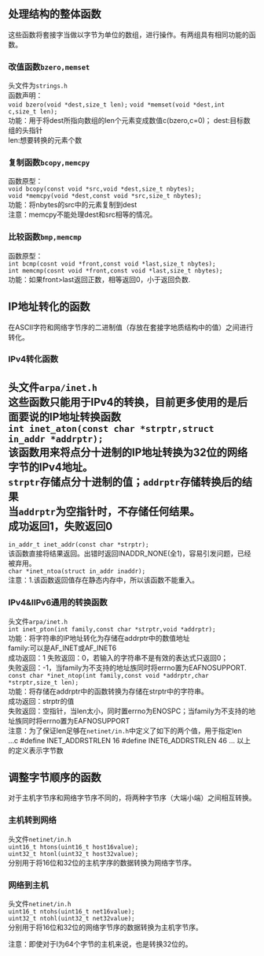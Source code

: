## 处理结构的整体函数
这些函数将套接字当做以字节为单位的数组，进行操作。有两组具有相同功能的函数。

### 改值函数`bzero,memset`
头文件为`strings.h`  
函数声明：  
`void bzero(void *dest,size_t len);`
`void *memset(void *dest,int c,size_t len);`  
功能：用于将dest所指向数组的len个元素变成数值c(bzero,c=0)；
dest:目标数组的头指针  
len:想要转换的元素个数  

### 复制函数`bcopy,memcpy`
函数原型：  
`void bcopy(const void *src,void *dest,size_t nbytes);`  
`void *memcpy(void *dest,const void *src,size_t nbytes);`  
功能：将nbytes的src中的元素复制到dest  
注意：memcpy不能处理dest和src相等的情况。  

### 比较函数`bmp,memcmp`
函数原型：  
`int bcmp(cosnt void *front,const void *last,size_t nbytes);`  
`int memcmp(cosnt void *front,const void *last,size_t nbytes);`  
功能：如果front>last返回正数，相等返回0，小于返回负数.
  
## IP地址转化的函数
在ASCII字符和网络字节序的二进制值（存放在套接字地质结构中的值）之间进行转化。
### IPv4转化函数
头文件`arpa/inet.h`  
这些函数只能用于IPv4的转换，目前更多使用的是后面要说的IP地址转换函数  
`int inet_aton(const char *strptr,struct in_addr *addrptr);`  
该函数用来将点分十进制的IP地址转换为32位的网络字节的IPv4地址。  
`strptr`存储点分十进制的值；`addrptr`存储转换后的结果  
当`addrptr`为空指针时，不存储任何结果。  
成功返回1，失败返回0  
-----
`in_addr_t inet_addr(const char *strptr);`  
该函数直接将结果返回。出错时返回INADDR_NONE(全1)，容易引发问题，已经被弃用。  
`char *inet_ntoa(struct in_addr inaddr);`  
注意：1.该函数返回值存在静态内存中，所以该函数不能重入。

### IPv4&IIPv6通用的转换函数
头文件`arpa/inet.h`  
`int inet_pton(int family,const char *strptr,void *addrptr);`  
功能：将字符串的IP地址转化为存储在addrptr中的数值地址  
family:可以是AF_INET或AF_INET6  
成功返回：1
失败返回：0，若输入的字符串不是有效的表达式只返回0；  
失败返回：-1，当family为不支持的地址族同时将errno置为EAFNOSUPPORT.  
`const char *inet_ntop(int family,const void *addrptr,char *strptr,size_t len);`  
功能：将存储在addrptr中的函数转换为存储在strptr中的字符串。  
成功返回：strptr的值  
失败返回：空指针，当len太小，同时置errno为ENOSPC；当family为不支持的地址族同时将errno置为EAFNOSUPPORT  
注意：为了保证len足够在`netinet/in.h`中定义了如下的两个值，用于指定len  
...c
#define INET_ADDRSTRLEN 16
#define INET6_ADDRSTRLEN 46
...
以上的定义表示字节数  

## 调整字节顺序的函数
对于主机字节序和网络字节序不同的，将两种字节序（大端小端）之间相互转换。

### 主机转到网络
头文件`netinet/in.h`  
`uint16_t htons(uint16_t host16value);`  
`uint32_t htonl(uint32_t host32value);`  
分别用于将16位和32位的主机字序的数据转换为网络字节序。  

### 网络到主机
头文件`netinet/in.h`  
`uint16_t ntohs(uint16_t net16value);`  
`uint32_t ntohl(uint32_t net32value);`  
分别用于将16位和32位的网络字节序的数据转换为主机字节序。  

注意：即使对于l为64个字节的主机来说，也是转换32位的。
